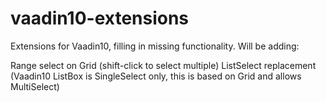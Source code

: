 # vaadin10-extensions
Extensions for Vaadin10, filling in missing functionality.  Will be adding:

Range select on Grid (shift-click to select multiple)
ListSelect replacement (Vaadin10 ListBox is SingleSelect only, this is based on Grid and allows MultiSelect)

